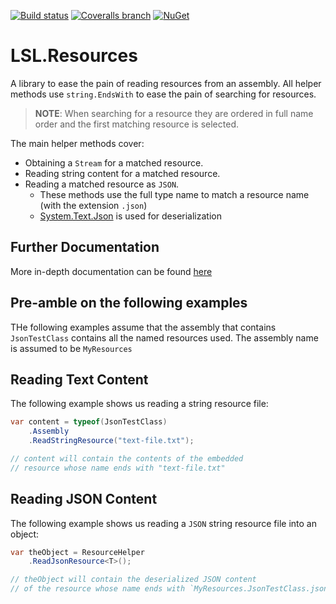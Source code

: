 [![Build status](https://img.shields.io/appveyor/ci/alunacjones/lsl-resources.svg)](https://ci.appveyor.com/project/alunacjones/lsl-resources)
[![Coveralls branch](https://img.shields.io/coverallsCoverage/github/alunacjones/LSL.Resources)](https://coveralls.io/github/alunacjones/LSL.Resources)
[![NuGet](https://img.shields.io/nuget/v/LSL.Resources.svg)](https://www.nuget.org/packages/LSL.Resources/)

# LSL.Resources

A library to ease the pain of reading resources from an assembly. All helper methods use `string.EndsWith` to ease the pain of searching for resources.

>**NOTE**: When searching for a resource they are ordered in full name order and the first matching resource is selected.

The main helper methods cover:

* Obtaining a `Stream` for a matched resource.
* Reading string content for a matched resource.
* Reading a matched resource as `JSON`.
    * These methods use the full type name to match a resource name (with the extension `.json`)
    * [System.Text.Json][1] is used for deserialization

<!-- HIDE -->
## Further Documentation

More in-depth documentation can be found [here](https://alunacjones.github.io/LSL.Resources/)

## Pre-amble on the following examples

THe following examples assume that the assembly that contains `JsonTestClass` contains all the named
resources used. The assembly name is assumed to be `MyResources`

## Reading Text Content

The following example shows us reading a string resource file:

```csharp
var content = typeof(JsonTestClass)
    .Assembly
    .ReadStringResource("text-file.txt");

// content will contain the contents of the embedded
// resource whose name ends with "text-file.txt"
```

## Reading JSON Content

The following example shows us reading a `JSON` string resource file into an object:

```csharp
var theObject = ResourceHelper
    .ReadJsonResource<T>();

// theObject will contain the deserialized JSON content
// of the resource whose name ends with `MyResources.JsonTestClass.json`
```
<!-- END:HIDE -->
[1]: https://www.nuget.org/packages/system.text.json/